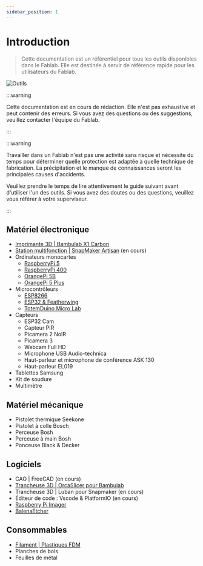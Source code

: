 ```yaml
---
sidebar_position: 1
---
```


# Introduction

> Cette documentation est un référentiel pour tous les outils disponibles dans le Fablab. Elle est destinée à servir de référence rapide pour les utilisateurs du Fablab.

![Outils](/assets/docs/filaments/filament-1.png)

:::warning

Cette documentation est en cours de rédaction. Elle n'est pas exhaustive et peut contenir des erreurs. Si vous avez des questions ou des suggestions, veuillez contacter l'équipe du Fablab.

:::

:::warning

Travailler dans un Fablab n'est pas une activité sans risque et nécessite du temps pour déterminer quelle protection est adaptée à quelle technique de fabrication. La précipitation et le manque de connaissances seront les principales causes d'accidents.

Veuillez prendre le temps de lire attentivement le guide suivant avant d'utiliser l'un des outils.
Si vous avez des doutes ou des questions, veuillez vous référer à votre superviseur.

:::

## Matériel électronique

- [Imprimante 3D | Bambulab X1 Carbon](/3d_printing/bambulab)
- [Station multifonction | SnapMaker Artisan](/CNC/snapmaker) (en cours)
- Ordinateurs monocartes
  - [RaspberryPi 5](https://www.raspberrypi.com/products/raspberry-pi-5/)
  - [RaspberryPi 400](https://www.raspberrypi.com/products/raspberry-pi-400/)
  - [OrangePi 5B](http://www.orangepi.org/html/hardWare/computerAndMicrocontrollers/details/Orange-Pi-5B.html)
  - [OrangePi 5 Plus](http://www.orangepi.org/html/hardWare/computerAndMicrocontrollers/details/Orange-Pi-5-plus.html)
- Microcontrôleurs
  - [ESP8266](https://en.wikipedia.org/wiki/ESP8266)
  - [ESP32 & Featherwing](https://www.adafruit.com/product/4264)
  - [TotemDuino Micro Lab](https://totemmaker.net/product/totemduino-microlab/)
- Capteurs
  - ESP32 Cam
  - Capteur PIR
  - Picamera 2 NoIR
  - Picamera 3
  - Webcam Full HD
  - Microphone USB Audio-technica
  - Haut-parleur et microphone de conférence ASK 130
  - Haut-parleur EL019
- Tablettes Samsung
- Kit de soudure
- Multimètre

## Matériel mécanique

- Pistolet thermique Seekone
- Pistolet à colle Bosch
- Perceuse Bosh
- Perceuse à main Bosh
- Ponceuse Black & Decker

## Logiciels

- CAO | FreeCAD (en cours)
- [Trancheuse 3D | OrcaSlicer pour Bambulab](/3d_printing/orcaslicer)
- Trancheuse 3D | Luban pour Snapmaker (en cours)
- Éditeur de code : Vscode & PlatformIO (en cours)
- [Raspberry Pi Imager](https://www.raspberrypi.com/software/)
- [BalenaEtcher](https://etcher.balena.io/)

## Consommables

- [Filament | Plastiques FDM](/3d_printing/filament)
- Planches de bois
- Feuilles de métal
